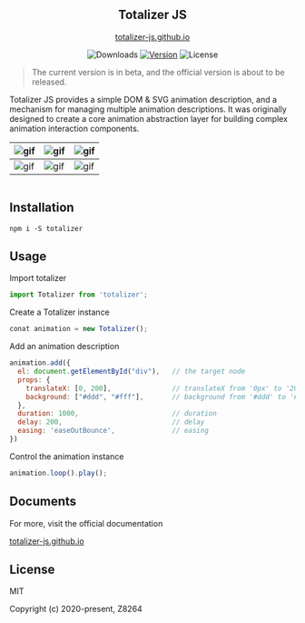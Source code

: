 <h2 align="center">
  Totalizer JS
</h2>

<p align="center"><a href="//totalizer-js.github.io" target="_blank" />totalizer-js.github.io</a>
</p>

<p align="center">
 <img src="https://img.shields.io/npm/dm/totalizer.svg" alt="Downloads"></a>
  <a href="https://www.npmjs.com/package/totalizer"><img src="https://img.shields.io/npm/v/totalizer.svg" alt="Version"></a>
  <img src="https://img.shields.io/npm/l/totalizer.svg" alt="License">
</p>


> The current version is in beta, and the official version is about to be released.

Totalizer JS provides a simple DOM & SVG animation description, and a mechanism for managing multiple animation descriptions. It was originally designed to create a core animation 
abstraction layer for building complex animation interaction components.

|<img src="https://totalizer-js.github.io/assets/img/staggering.cd8028d5.gif" alt="gif">|<img src="https://totalizer-js.github.io/assets/img/move.eda7985a.gif" alt="gif">|<img src="https://totalizer-js.github.io/assets/img/parallax.be7da7f1.gif" alt="gif">|
|--|--|--|
|<img src="https://totalizer-js.github.io/assets/img/svg01.f992618e.gif" alt="gif">|<img src="https://totalizer-js.github.io/assets/img/svg02.f66de65a.gif" alt="gif">|<img src="https://totalizer-js.github.io/assets/img/svg03.c7819b24.gif" alt="gif">|

<table>
<tr>
</tr>
</table>

## Installation

``` shell
npm i -S totalizer
```

## Usage

Import totalizer

``` javascript
import Totalizer from 'totalizer';
```

Create a Totalizer instance

``` javascript
conat animation = new Totalizer();
```

Add an animation description

``` javascript
animation.add({
  el: document.getElementById("div"),   // the target node
  props: {
    translateX: [0, 200],               // translateX from '0px' to '200px'
    background: ["#ddd", "#fff"],       // background from '#ddd' to '#fff' 
  },
  duration: 1000,                       // duration
  delay: 200,                           // delay
  easing: 'easeOutBounce',              // easing
})
```

Control the animation instance

``` javascript
animation.loop().play();
```

## Documents

For more, visit the official documentation

[totalizer-js.github.io](//totalizer-js.github.io)
## License

MIT

Copyright (c) 2020-present, Z8264